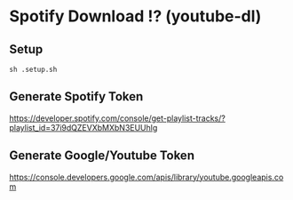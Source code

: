 # Spotify Download !? (youtube-dl)

## Setup

```
sh .setup.sh
```

## Generate Spotify Token

https://developer.spotify.com/console/get-playlist-tracks/?playlist_id=37i9dQZEVXbMXbN3EUUhlg

## Generate Google/Youtube Token

https://console.developers.google.com/apis/library/youtube.googleapis.com

